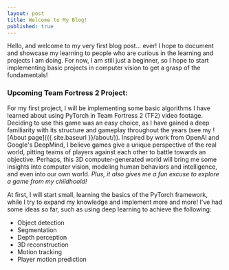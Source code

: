 ```yaml
---
layout: post
title: Welcome to My Blog!
published: true
---
```


Hello, and welcome to my very first blog post... ever! I hope to document and showcase my learning to people who are curious in the learning and projects I am doing. For now, I am still just a beginner, so I hope to start implementing basic projects in computer vision to get a grasp of the fundamentals!

### Upcoming Team Fortress 2 Project:

For my first project, I will be implementing some basic algorithms I have learned about using PyTorch in Team Fortress 2 (TF2) video footage. Deciding to use this game was an easy choice, as I have gained a deep familiarity with its structure and gameplay throughout the years (see my ![About page]({{ site.baseurl }}/about/)). Inspired by work from OpenAI and Google's DeepMind, I believe games give a unique perspective of the real world, pitting teams of players against each other to battle towards an objective. Perhaps, this 3D computer-generated world will bring me some insights into computer vision, modeling human behaviors and intelligence, and even into our own world. _Plus, it also gives me a fun excuse to explore a game from my childhoold!_

At first, I will start small, learning the basics of the PyTorch framework, while I try to expand my knowledge and implement more and more! I've had some ideas so far, such as using deep learning to achieve the following:

- Object detection
- Segmentation
- Depth perception
- 3D reconstruction
- Motion tracking
- Player motion prediction



